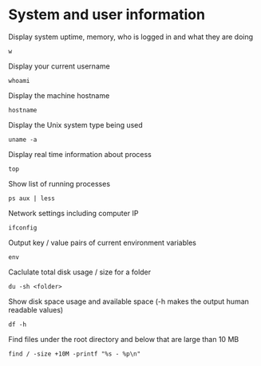 
# System and user information

Display system uptime, memory, who is logged in and what they are doing

	w

Display your current username

	whoami

Display the machine hostname

	hostname

Display the Unix system type being used

	uname -a
	
Display real time information about process

	top

Show list of running processes

	ps aux | less
	
Network settings including computer IP

	ifconfig

Output key / value pairs of current environment variables

	env

Caclulate total disk usage / size for a folder

	du -sh <folder>

Show disk space usage and available space (-h makes the output human readable values)
	
	df -h
	
Find files under the root directory and below that are large than 10 MB

	find / -size +10M -printf "%s - %p\n"
